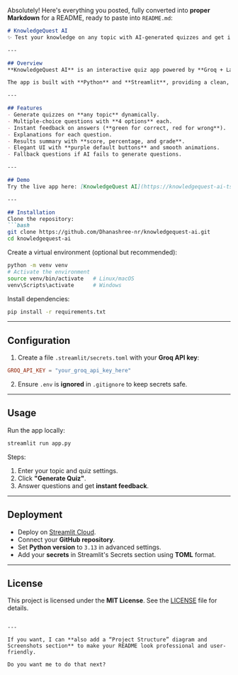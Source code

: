 Absolutely! Here's everything you posted, fully converted into **proper Markdown** for a README, ready to paste into `README.md`:

````markdown
# KnowledgeQuest AI
✨ Test your knowledge on any topic with AI-generated quizzes and get instant feedback! 🚀

---

## Overview
**KnowledgeQuest AI** is an interactive quiz app powered by **Groq + LangChain**. Users can select any topic, generate a quiz, answer multiple-choice questions, and get instant feedback with explanations. Correct answers turn **green**, wrong answers turn **red**, and results are summarized at the end.

The app is built with **Python** and **Streamlit**, providing a clean, responsive, and fun user interface.

---

## Features
- Generate quizzes on **any topic** dynamically.
- Multiple-choice questions with **4 options** each.
- Instant feedback on answers (**green for correct, red for wrong**).
- Explanations for each question.
- Results summary with **score, percentage, and grade**.
- Elegant UI with **purple default buttons** and smooth animations.
- Fallback questions if AI fails to generate questions.

---

## Demo
Try the live app here: [KnowledgeQuest AI](https://knowledgequest-ai-tsvwydecujwsmynxda8okh.streamlit.app)

---

## Installation
Clone the repository:  
```bash
git clone https://github.com/Dhanashree-nr/knowledgequest-ai.git
cd knowledgequest-ai
````

Create a virtual environment (optional but recommended):

```bash
python -m venv venv
# Activate the environment
source venv/bin/activate   # Linux/macOS
venv\Scripts\activate      # Windows
```

Install dependencies:

```bash
pip install -r requirements.txt
```

---

## Configuration

1. Create a file `.streamlit/secrets.toml` with your **Groq API key**:

```toml
GROQ_API_KEY = "your_groq_api_key_here"
```

2. Ensure `.env` is **ignored** in `.gitignore` to keep secrets safe.

---

## Usage

Run the app locally:

```bash
streamlit run app.py
```

Steps:

1. Enter your topic and quiz settings.
2. Click **"Generate Quiz"**.
3. Answer questions and get **instant feedback**.

---

## Deployment

* Deploy on [Streamlit Cloud](https://streamlit.io/cloud).
* Connect your **GitHub repository**.
* Set **Python version** to `3.13` in advanced settings.
* Add your **secrets** in Streamlit's Secrets section using **TOML** format.

---

## License

This project is licensed under the **MIT License**.
See the [LICENSE](LICENSE) file for details.

```

---

If you want, I can **also add a “Project Structure” diagram and Screenshots section** to make your README look professional and user-friendly.  

Do you want me to do that next?
```
